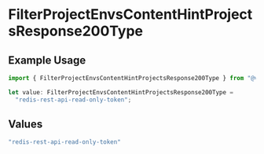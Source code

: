 # FilterProjectEnvsContentHintProjectsResponse200Type

## Example Usage

```typescript
import { FilterProjectEnvsContentHintProjectsResponse200Type } from "@vercel/sdk/models/operations/filterprojectenvs.js";

let value: FilterProjectEnvsContentHintProjectsResponse200Type =
  "redis-rest-api-read-only-token";
```

## Values

```typescript
"redis-rest-api-read-only-token"
```
